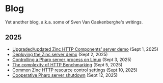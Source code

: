 # Blog

Yet another blog, a.k.a. some of Sven Van Caekenberghe's writings.

## 2025

- [Upgraded/updated Zinc HTTP Components’ server demo](2025-09-01-new-zinc-server-demo.md) (Sept 1, 2025)
- [Deploying the Zinc server demo](2025-09-02-deploy-zinc-server-demo.md) (Sept 2, 2025)
- [Controlling a Pharo server process on Linux](2025-09-03-control-pharo-server.md) (Sept 3, 2025)
- [The complexity of HTTP Benchmarking](2025-09-05-http-benchmarking.md) (Sept 5, 2025)
- [Common Zinc HTTP resource control settings](2025-09-10-common-zinc-settings.md) (Sept 10, 2025)
- [Cooperative Pharo server shutdown](2025-09-12-cooperative-server-shutdown.md) (Sept 12, 2025)
